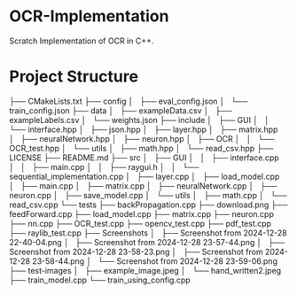 # OCR-Implementation
Scratch Implementation of OCR in C++.

# Project Structure

├── CMakeLists.txt
├── config
│   ├── eval_config.json
│   └── train_config.json
├── data
│   ├── exampleData.csv
│   ├── exampleLabels.csv
│   └── weights.json
├── include
│   ├── GUI
│   │   └── interface.hpp
│   ├── json.hpp
│   ├── layer.hpp
│   ├── matrix.hpp
│   ├── neuralNetwork.hpp
│   ├── neuron.hpp
│   ├── OCR
│   │   └── OCR_test.hpp
│   └── utils
│       ├── math.hpp
│       └── read_csv.hpp
├── LICENSE
├── README.md
├── src
│   ├── GUI
│   │   ├── interface.cpp
│   │   ├── main.cpp
│   │   ├── raygui.h
│   │   └── sequential_implementation.cpp
│   ├── layer.cpp
│   ├── load_model.cpp
│   ├── main.cpp
│   ├── matrix.cpp
│   ├── neuralNetwork.cpp
│   ├── neuron.cpp
│   ├── save_model.cpp
│   └── utils
│       ├── math.cpp
│       └── read_csv.cpp
└── tests
    ├── backPropagation.cpp
    ├── download.png
    ├── feedForward.cpp
    ├── load_model.cpp
    ├── matrix.cpp
    ├── neuron.cpp
    ├── nn.cpp
    ├── OCR_test.cpp
    ├── opencv_test.cpp
    ├── pdf_test.cpp
    ├── raylib_test.cpp
    ├── Screenshots
    │   ├── Screenshot from 2024-12-28 22-40-04.png
    │   ├── Screenshot from 2024-12-28 23-57-44.png
    │   ├── Screenshot from 2024-12-28 23-58-23.png
    │   ├── Screenshot from 2024-12-28 23-58-44.png
    │   └── Screenshot from 2024-12-28 23-59-06.png
    ├── test-images
    │   ├── example_image.jpeg
    │   └── hand_written2.jpeg
    ├── train_model.cpp
    └── train_using_config.cpp
